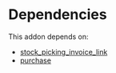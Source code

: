 # Dependencies

This addon depends on:

- [stock_picking_invoice_link](https://github.com/bringout/oca-workflow-process)
- [purchase](https://github.com/bringout/oca-ocb-core/tree/b3e6fb998e53b9eb1bc9669d992017616c2bd7b3/odoo-bringout-oca-ocb-purchase)
